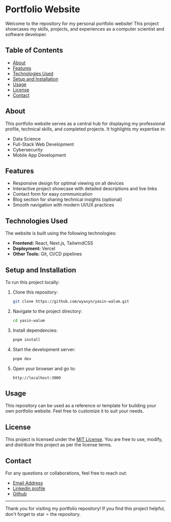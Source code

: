 # Portfolio Website

Welcome to the repository for my personal portfolio website! This project showcases my skills, projects, and experiences as a computer scientist and software developer.

## Table of Contents

- [About](#about)
- [Features](#features)
- [Technologies Used](#technologies-used)
- [Setup and Installation](#setup-and-installation)
- [Usage](#usage)
- [License](#license)
- [Contact](#contact)

## About

This portfolio website serves as a central hub for displaying my professional profile, technical skills, and completed projects. It highlights my expertise in:

- Data Science
- Full-Stack Web Development
- Cybersecurity
- Mobile App Development

## Features

- Responsive design for optimal viewing on all devices
- Interactive project showcase with detailed descriptions and live links
- Contact form for easy communication
- Blog section for sharing technical insights (optional)
- Smooth navigation with modern UI/UX practices

## Technologies Used

The website is built using the following technologies:

- **Frontend:** React, Next.js, TailwindCSS
- **Deployment:** Vercel
- **Other Tools:** Git, CI/CD pipelines

## Setup and Installation

To run this project locally:

1. Clone this repository:

   ```bash
   git clone https://github.com/wyasyn/yasin-walum.git
   ```

2. Navigate to the project directory:

   ```bash
   cd yasin-walum
   ```

3. Install dependencies:

   ```bash
   pnpm install
   ```

4. Start the development server:

   ```bash
   pnpm dev
   ```

5. Open your browser and go to:
   ```
   http://localhost:3000
   ```

## Usage

This repository can be used as a reference or template for building your own portfolio website. Feel free to customize it to suit your needs.

## License

This project is licensed under the [MIT License](LICENSE). You are free to use, modify, and distribute this project as per the license terms.

## Contact

For any questions or collaborations, feel free to reach out:

- [Email Address](mailto:ywalum@gmail.com)
- [Linkedin profile](https://linkedin.com/in/yasin-walum)
- [Github](https://github.com/wyasyn)

---

Thank you for visiting my portfolio repository! If you find this project helpful, don't forget to star ⭐ the repository.
